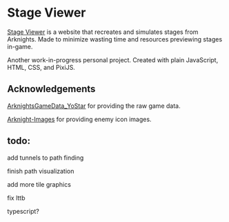 # Stage Viewer

[Stage Viewer](https://awedtan.github.io/stage-viewer/) is a website that recreates and simulates stages from Arknights. Made to minimize wasting time and resources previewing stages in-game. 

Another work-in-progress personal project. Created with plain JavaScript, HTML, CSS, and PixiJS.

## Acknowledgements

[ArknightsGameData_YoStar](https://github.com/Kengxxiao/ArknightsGameData_YoStar) for providing the raw game data.

[Arknight-Images](https://github.com/Aceship/Arknight-Images) for providing enemy icon images.

## todo:

add tunnels to path finding

finish path visualization

add more tile graphics

fix lttb

typescript?